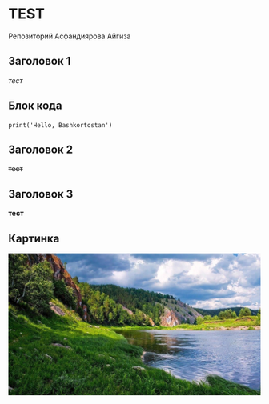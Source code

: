 # TEST

Репозиторий Асфандиярова Айгиза

## Заголовок 1

_тест_

## Блок кода
```
print('Hello, Bashkortostan')
```

## Заголовок 2 

~~тест~~

## Заголовок 3

__тест__
## Картинка
![alt text](https://github.com/AygizAsfandiyarov/test/blob/main/%D0%BA%D0%B0%D1%80%D1%82%D0%B8%D0%BD%D0%BA%D0%B0.jpg "kartinka")
